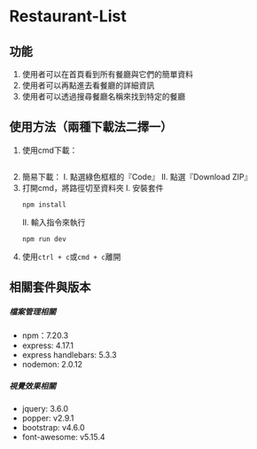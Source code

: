 # Restaurant-List

## 功能
1. 使用者可以在首頁看到所有餐廳與它們的簡單資料
2. 使用者可以再點進去看餐廳的詳細資訊
3. 使用者可以透過搜尋餐廳名稱來找到特定的餐廳
## 使用方法（兩種下載法二擇一）
1. 使用cmd下載：
    ```
    
    ```
2. 簡易下載：
   I. 點選綠色框框的『Code』
   II. 點選『Download ZIP』
3. 打開cmd，將路徑切至資料夾
   I. 安裝套件
    ```
    npm install
    ```
    II. 輸入指令來執行
    ```
    npm run dev
    ```
4. 使用`ctrl + c`或`cmd + c`離開
## 相關套件與版本
##### 檔案管理相關
* npm：7.20.3
* express: 4.17.1
* express handlebars: 5.3.3
* nodemon: 2.0.12
##### 視覺效果相關
* jquery: 3.6.0
* popper: v2.9.1
* bootstrap: v4.6.0
* font-awesome: v5.15.4